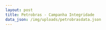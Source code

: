 ```yaml
---
layout: post
title: Petrobras - Campanha Integridade
data_json: /img/uploads/petrobrasdata.json
---
```


